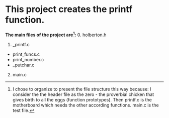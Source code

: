 # This project creates the printf function.
**The main files of the project are[^1]:**
0. holberton.h
1. _printf.c
  * print_funcs.c
  * print_number.c
  * _putchar.c
2. main.c

  [^1]: I chose to organize to present the file structure this way
  because: I consider the the header file as the zero - the proverbial
  chicken that gives birth to all the eggs (function prototypes). Then
  printf.c is the motherboard which needs the other according functions. 
  main.c is the test file.





